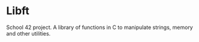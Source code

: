 # Libft
School 42 project. 
A library of functions in C to manipulate strings, memory and other utilities.
